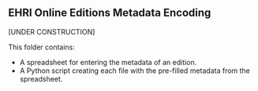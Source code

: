 ## EHRI Online Editions Metadata Encoding  

[UNDER CONSTRUCTION]

This folder contains:  
* A spreadsheet for entering the metadata of an edition.
* A Python script creating each file with the pre-filled metadata from the spreadsheet.